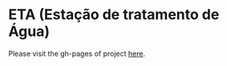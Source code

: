 # ETA (Estação de tratamento de Água)

Please visit the gh-pages of project [here](https://jeffeapalves.github.io/ETA/).


